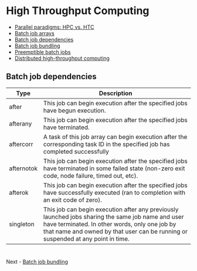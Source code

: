 # High Throughput Computing

- [Parallel paradigms: HPC vs. HTC](PARALLEL.md)
- [Batch job arrays](ARRAYS.md)
- [Batch job dependencies](DEPENDENCIES.md)
- [Batch job bundling](BUNDLING.md)
- [Preemptible batch jobs](PREEMPTIBLE.md)
- [Distributed high-throughput computing](DHTC.md)

## Batch job dependencies

| Type | Description |
| ---- | ----------- |
| after      | This job can begin execution after the specified jobs have begun execution. |
| afterany   | This job can begin execution after the specified jobs have terminated. |
| aftercorr  | A task of this job array can begin execution after the corresponding task ID in the specified job has completed successfully |
| afternotok | This job can begin execution after the specified jobs have terminated in some failed state (non-zero exit code, node failure, timed out, etc). |
| afterok 	 | This job can begin execution after the specified jobs have successfully executed (ran to completion with an exit code of zero). |
| singleton  | This job can begin execution after any previously launched jobs sharing the same job name and user have terminated.  In other words, only one job by that name and owned by that user can be running or suspended at any point in time. |

#

Next - [Batch job bundling](BUNDLING.md)
